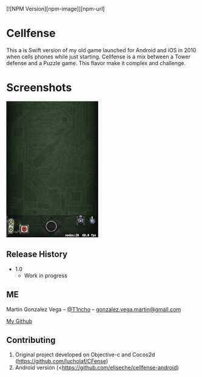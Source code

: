 [![NPM Version][npm-image]][npm-url]

# Cellfense
This a is Swift version of my old game launched for Android and iOS in 2010 when cells phones while just starting.
Cellfense is a mix between a Tower defense and a Puzzle game. This flavor make it complex and challenge.

# Screenshots
![](/Screenshots/screenshot1.jpeg)

## Release History

* 1.0
    * Work in progress

## ME

Martin Gonzalez Vega – [@T1ncho](https://twitter.com/T1ncho) – gonzalez.vega.martin@gmail.com

[My Github](https://github.com/tintino/)

## Contributing

1. Original project developed on Objective-c and Cocos2d (<https://github.com/lucholaf/CFense>)
2. Android version (<https://github.com/eliseche/cellfense-android)

